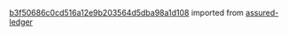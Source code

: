 [b3f50686c0cd516a12e9b203564d5dba98a1d108](https://github.com/insolar/assured-ledger/commit/b3f50686c0cd516a12e9b203564d5dba98a1d108) imported from [assured-ledger](https://github.com/insolar/assured-ledger)
